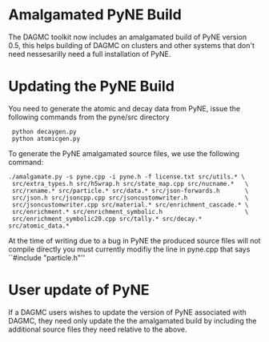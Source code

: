 Amalgamated PyNE Build
==========================================================
The DAGMC toolkit now includes an amalgamated build of PyNE version 0.5, this helps
building of DAGMC on clusters and other systems that don't need nessesarilly need 
a full installation of PyNE.

Updating the PyNE Build
==========================================================
You need to generate the atomic and decay data from PyNE, issue the following commands from
the pyne/src directory

     python decaygen.py
     python atomicgen.py

To generate the PyNE amalgamated source files, we use the following command:

    ./amalgamate.py -s pyne.cpp -i pyne.h -f license.txt src/utils.* \
     src/extra_types.h src/h5wrap.h src/state_map.cpp src/nucname.*   \
     src/rxname.* src/particle.* src/data.* src/json-forwards.h       \
     src/json.h src/jsoncpp.cpp src/jsoncustomwriter.h                \
     src/jsoncustomwriter.cpp src/material.* src/enrichment_cascade.* \
     src/enrichment.* src/enrichment_symbolic.h                       \
     src/enrichment_symbolic20.cpp src/tally.* src/decay.* src/atomic_data.*

At the time of writing due to a bug in PyNE the produced source files will not
compile directly you must currently modifiy the line in pyne.cpp that says
``#include "particle.h"''

User update of PyNE
===========================================================
If a DAGMC users wishes to update the version of PyNE associated with 
DAGMC, they need only update the the amalgamated build by including the additional
source files they need relative to the above.


